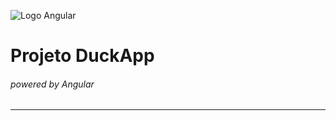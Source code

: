 ![Logo Angular](https://angular.io/assets/images/logos/angular/logo-nav@2x.png)
# Projeto DuckApp
###### powered by Angular

---
